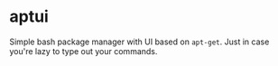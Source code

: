 # aptui
Simple bash package manager with UI based on ```apt-get```.
Just in case you're lazy to type out your commands.
